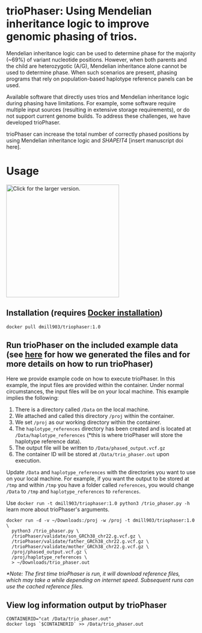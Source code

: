 # trioPhaser: Using Mendelian inheritance logic to improve genomic phasing of trios.
Mendelian inheritance logic can be used to determine phase for the majority 
(~69%) of variant nucleotide positions. However, when both parents and the 
child are heterozygotic (A/G), Mendelian inheritance alone cannot be used to
determine phase. When such scenarios are present, phasing programs that rely on
population-based haplotype reference panels can be used.

Available software that directly uses trios and Mendelian inheritance logic 
during phasing have limitations. For example, some software require multiple 
input sources (resulting in extensive storage requirements), or do not support 
current genome builds. To address these challenges, we have developed 
trioPhaser. 

trioPhaser can increase the total number of correctly phased positions by using
Mendelian inheritance logic and *SHAPEIT4* [insert manuscript doi here].

# Usage
<a href="https://drive.google.com/uc?export=view&id=1dTeQElTs6LzR9Z4u2WdO1v67DVfAPute">
    <img src="https://drive.google.com/uc?export=view&id=1dTeQElTs6LzR9Z4u2WdO1v67DVfAPute"
    style="width: 300px; max-width: 100%; height: auto"
    title="Click for the larger version." />
</a>

## Installation (requires [Docker installation](https://docs.docker.com/desktop/))
```
docker pull dmill903/triophaser:1.0
```
## Run trioPhaser on the included example data (see [here](https://github.com/dmiller903/trioPhaser/blob/main/validate/validate.pdf) for how we generated the files and for more details on how to run trioPhaser)
Here we provide example code on how to execute trioPhaser. In this example, 
the input files are provided within the container. Under normal circumstances, 
the input files will be on your local machine. This example implies the following:

1. There is a directory called `/Data` on the local machine.
2. We attached and called this directory `/proj` within the container.
3. We set `/proj` as our working directory within the container.
4. The `haplotype_references` directory has been created and is located at 
`/Data/haplotype_references` (*this is where trioPhaser will store the 
haplotype reference data).
5. The output file will be written to `/Data/phased_output.vcf.gz`
6. The container ID will be stored at `/Data/trio_phaser.out` upon execution. 

Update `/Data` and `haplotype_references` with the directories you want to use 
on your local machine. For example, if you want the output to be stored at 
`/tmp` and within `/tmp` you have a folder called `references`, you would 
change `/Data` to `/tmp` and `haplotype_references` to `references`.

Use `docker run -t dmill903/triophaser:1.0 python3 /trio_phaser.py -h`
learn more about trioPhaser's arguments.

```ignore
docker run -d -v ~/Downloads:/proj -w /proj -t dmill903/triophaser:1.0 \
  python3 /trio_phaser.py \
  /trioPhaser/validate/son_GRCh38_chr22.g.vcf.gz \
  /trioPhaser/validate/father_GRCh38_chr22.g.vcf.gz \
  /trioPhaser/validate/mother_GRCh38_chr22.g.vcf.gz \
  /proj/phased_output.vcf.gz \
  /proj/haplotype_references \
  > ~/Downloads/trio_phaser.out
```

*\*Note: The first time trioPhaser is run, it will download reference files, 
which may take a while depending on internet speed. Subsequent runs can use the
cached reference files.*

## View log information output by trioPhaser
```ignore
CONTAINERID="cat /Data/trio_phaser.out"
docker logs `$CONTAINERID` >> /Data/trio_phaser.out
```